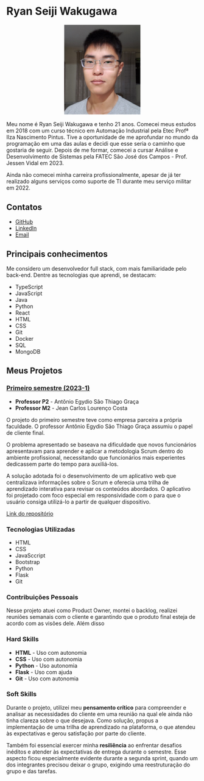 # Ryan Seiji Wakugawa
<p align="center">
  <img src="./img/foto.jpg" width="200">
  </img>
</p>

Meu nome é Ryan Seiji Wakugawa e tenho 21 anos. Comecei meus estudos em 2018 com um curso técnico em Automação Industrial pela Etec Profª Ilza Nascimento Pintus. Tive a oportunidade de me aprofundar no mundo da programação em uma das aulas e decidi que esse seria o caminho que gostaria de seguir. Depois de me formar, comecei a cursar Análise e Desenvolvimento de Sistemas pela FATEC São José dos Campos - Prof. Jessen Vidal em 2023.

Ainda não comecei minha carreira profissionalmente, apesar de já ter realizado alguns serviços como suporte de TI durante meu serviço militar em 2022.

## Contatos
- [GitHub](https://github.com/ryan-wakugawa)
- [LinkedIn](https://linkedin.com/in/ryan-wakugawa-526bbb27a)
- [Email](mailto:ryawak@gmail.com)

## Principais conhecimentos
<!--- TODO --->
Me considero um desenvolvedor full stack, com mais familiaridade pelo back-end. Dentre as tecnologias que aprendi, se destacam:
- TypeScript
- JavaScript
- Java
- Python
- React
- HTML
- CSS
- Git
- Docker
- SQL
- MongoDB

## Meus Projetos
### [Primeiro semestre (2023-1)](https://github.com/erickhoawata/DDT-1-Sem)
- **Professor P2** - Antônio Egydio São Thiago Graça
- **Professor M2** - Jean Carlos Lourenço Costa

O projeto do primeiro semestre teve como empresa parceira a própria faculdade. O professor Antônio Egydio São Thiago Graça assumiu o papel de cliente final.

O problema apresentado se baseava na dificuldade que novos funcionários apresentavam para aprender e aplicar a metodologia Scrum dentro do ambiente profissional, necessitando que funcionários mais experientes dedicassem parte do tempo para auxiliá-los.

A solução adotada foi o desenvolvimento de um aplicativo web que centralizava informações sobre o Scrum e oferecia uma trilha de aprendizado interativa para revisar os conteúdos abordados. O aplicativo foi projetado com foco especial em responsividade com o para que o usuário consiga utilizá-lo a partir de qualquer dispositivo.

[Link do repositório](https://github.com/erickhoawata/DDT-1-Sem)

### Tecnologias Utilizadas
- HTML
- CSS
- JavaSccript
- Bootstrap
- Python
- Flask
- Git

### Contribuições Pessoais
Nesse projeto atuei como Product Owner, montei o backlog, realizei reuniões semanais com o cliente e garantindo que o produto final esteja de acordo com as visões dele. Além disso

### Hard Skills
- **HTML** - Uso com autonomia
- **CSS** - Uso com autonomia
- **Python** - Uso autonomia
- **Flask** - Uso com ajuda
- **Git** - Uso com autonomia

### Soft Skills
Durante o projeto, utilizei meu **pensamento crítico** para compreender e analisar as necessidades do cliente em uma reunião na qual ele ainda não tinha clareza sobre o que desejava. Como solução, propus a implementação de uma trilha de aprendizado na plataforma, o que atendeu às expectativas e gerou satisfação por parte do cliente.

Também foi essencial exercer minha **resiliência** ao enfrentar desafios inéditos e atender às expectativas de entrega durante o semestre. Esse aspecto ficou especialmente evidente durante a segunda sprint, quando um dos integrantes precisou deixar o grupo, exigindo uma reestruturação do grupo e das tarefas.
